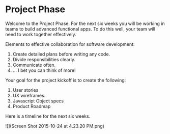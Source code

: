 # Project Phase
Welcome to the Project Phase. For the next six weeks you will be working in teams to build advanced functional apps. To do this well, your team will need to work together effectively.

Elements to effective collaboration for software development:

1. Create detailed plans before writing any code.
2. Divide responsibilities clearly.
3. Communicate often.
4. ... I bet you can think of more!

Your goal for the project kickoff is to create the following:
1. User stories
2. UX wireframes.
3. Javascript Object specs
4. Product Roadmap


Here is a timeline for the next six weeks. 

 
![](Screen Shot 2015-10-24 at 4.23.20 PM.png)


